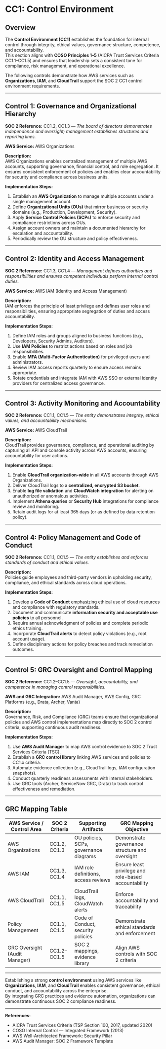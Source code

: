 # CC1: Control Environment

## Overview
The **Control Environment (CC1)** establishes the foundation for internal control through integrity, ethical values, governance structure, competence, and accountability.  
This section aligns with **COSO Principles 1–5** (AICPA Trust Services Criteria CC1.1–CC1.5) and ensures that leadership sets a consistent tone for compliance, risk management, and operational excellence.

The following controls demonstrate how AWS services such as **Organizations**, **IAM**, and **CloudTrail** support the SOC 2 CC1 control environment requirements.

---

## **Control 1: Governance and Organizational Hierarchy**

**SOC 2 Reference:** CC1.2, CC1.3 — *The board of directors demonstrates independence and oversight; management establishes structures and reporting lines.*

**AWS Service:** AWS Organizations

**Description:**  
AWS Organizations enables centralized management of multiple AWS accounts, supporting governance, financial control, and role segregation. It ensures consistent enforcement of policies and enables clear accountability for security and compliance across business units.

**Implementation Steps:**
1. Establish an **AWS Organization** to manage multiple accounts under a single management account.  
2. Define **Organizational Units (OUs)** that mirror business or security domains (e.g., Production, Development, Security).  
3. Apply **Service Control Policies (SCPs)** to enforce security and compliance restrictions across OUs.  
4. Assign account owners and maintain a documented hierarchy for escalation and accountability.  
5. Periodically review the OU structure and policy effectiveness.

---

## **Control 2: Identity and Access Management**

**SOC 2 Reference:** CC1.3, CC1.4 — *Management defines authorities and responsibilities and ensures competent individuals perform internal control duties.*

**AWS Service:** AWS IAM (Identity and Access Management)

**Description:**  
IAM enforces the principle of least privilege and defines user roles and responsibilities, ensuring appropriate segregation of duties and access accountability.

**Implementation Steps:**
1. Define IAM roles and groups aligned to business functions (e.g., Developers, Security Admins, Auditors).  
2. Use **IAM Policies** to restrict actions based on roles and job responsibilities.  
3. Enable **MFA (Multi-Factor Authentication)** for privileged users and administrators.  
4. Review IAM access reports quarterly to ensure access remains appropriate.  
5. Rotate credentials and integrate IAM with AWS SSO or external identity providers for centralized access governance.

---

## **Control 3: Activity Monitoring and Accountability**

**SOC 2 Reference:** CC1.1, CC1.5 — *The entity demonstrates integrity, ethical values, and accountability mechanisms.*

**AWS Service:** AWS CloudTrail

**Description:**  
CloudTrail provides governance, compliance, and operational auditing by capturing all API and console activity across AWS accounts, ensuring accountability for user actions.

**Implementation Steps:**
1. Enable **CloudTrail organization-wide** in all AWS accounts through AWS Organizations.  
2. Deliver CloudTrail logs to a **centralized, encrypted S3 bucket**.  
3. Enable **log file validation** and **CloudWatch integration** for alerting on unauthorized or anomalous activities.  
4. Implement **Athena queries** or **Security Hub** integrations for compliance review and monitoring.  
5. Retain audit logs for at least 365 days (or as defined by data retention policy).

---

## **Control 4: Policy Management and Code of Conduct**

**SOC 2 Reference:** CC1.1, CC1.5 — *The entity establishes and enforces standards of conduct and ethical values.*

**Description:**  
Policies guide employees and third-party vendors in upholding security, compliance, and ethical standards across cloud operations.

**Implementation Steps:**
1. Develop a **Code of Conduct** emphasizing ethical use of cloud resources and compliance with regulatory standards.  
2. Document and communicate **information security and acceptable use policies** to all personnel.  
3. Require annual acknowledgment of policies and complete periodic ethics training.  
4. Incorporate **CloudTrail alerts** to detect policy violations (e.g., root account usage).  
5. Define disciplinary actions for policy breaches and track remediation outcomes.

---

## **Control 5: GRC Oversight and Control Mapping**

**SOC 2 Reference:** CC1.2–CC1.5 — *Oversight, accountability, and competence in managing control responsibilities.*

**AWS and GRC Integration:** AWS Audit Manager, AWS Config, GRC Platforms (e.g., Drata, Archer, Vanta)

**Description:**  
Governance, Risk, and Compliance (GRC) teams ensure that organizational policies and AWS control implementations map directly to SOC 2 control criteria, supporting continuous audit readiness.

**Implementation Steps:**
1. Use **AWS Audit Manager** to map AWS control evidence to SOC 2 Trust Services Criteria (TSC).  
2. Establish a **GRC control library** linking AWS services and policies to CC1.x criteria.  
3. Automate evidence collection (e.g., CloudTrail logs, IAM configuration snapshots).  
4. Conduct quarterly readiness assessments with internal stakeholders.  
5. Use GRC tools (Archer, ServiceNow GRC, Drata) to track control effectiveness and remediation.

---

## **GRC Mapping Table**

| AWS Service / Control Area  | SOC 2 Criteria | Supporting Artifacts | GRC Mapping Objective |
|-----------------------------|----------------|----------------------|------------------------|
| AWS Organizations           | CC1.2, CC1.3   | OU policies, SCPs, governance diagrams | Demonstrate governance structure and oversight |
| AWS IAM                     | CC1.3, CC1.4   | IAM role definitions, access reviews | Ensure least privilege and role-based accountability |
| AWS CloudTrail              | CC1.1, CC1.5   | CloudTrail logs, CloudWatch alerts | Enforce accountability and traceability |
| Policy Management            | CC1.1, CC1.5   | Code of Conduct, security policies | Demonstrate ethical standards and enforcement |
| GRC Oversight (Audit Manager) | CC1.2–CC1.5   | SOC 2 mappings, evidence library | Align AWS controls with SOC 2 criteria |

---

Establishing a strong **control environment** using AWS services like **Organizations**, **IAM**, and **CloudTrail** enables consistent governance, ethical conduct, and accountability across the enterprise.  
By integrating GRC practices and evidence automation, organizations can demonstrate continuous SOC 2 compliance readiness.

---

**References:**  
- AICPA Trust Services Criteria (TSP Section 100, 2017, updated 2020)  
- COSO Internal Control — Integrated Framework (2013)  
- AWS Well-Architected Framework: Security Pillar  
- AWS Audit Manager: SOC 2 Framework Template
